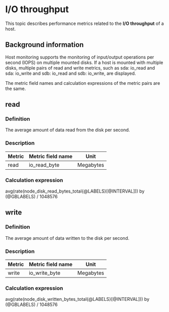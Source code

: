 # I/O throughput

This topic describes performance metrics related to the **I/O throughput** of a host.

## Background information

Host monitoring supports the monitoring of input/output operations per second (IOPS) on multiple mounted disks. If a host is mounted with multiple disks, multiple pairs of read and write metrics, such as sda: io_read and sda: io_write and sdb: io_read and sdb: io_write, are displayed.

The metric field names and calculation expressions of the metric pairs are the same.

## read

### Definition

The average amount of data read from the disk per second.

### Description

| **Metric** | **Metric field name** | **Unit**  |
|------------|-----------------------|-----------|
| read       | io_read_byte          | Megabytes |

### Calculation expression

avg(rate(node_disk_read_bytes_total{@LABELS}\[@INTERVAL\])) by (@GBLABELS) / 1048576

## write

### Definition

The average amount of data written to the disk per second.

### Description

| **Metric** | **Metric field name** | **Unit**  |
|------------|-----------------------|-----------|
| write      | io_write_byte         | Megabytes |

### Calculation expression

avg(rate(node_disk_written_bytes_total{@LABELS}\[@INTERVAL\])) by (@GBLABELS) / 1048576
